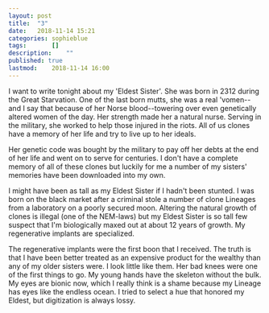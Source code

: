 ```yaml
---
layout: post
title: 	"3"
date:	2018-11-14 15:21
categories:	sophieblue
tags:		[] 
description: 	""
published: true
lastmod:	2018-11-14 16:00
---
```


I want to write tonight about my 'Eldest Sister'. She was born in 2312 during the Great Starvation. One of the last born mutts, she was a real 'vomen--and I say that because of her Norse blood--towering over even genetically altered women of the day. Her strength made her a natural nurse. Serving in the military, she worked to help those injured in the riots. All of us clones have a memory of her life and try to live up to her ideals.

Her genetic code was bought by the military to pay off her debts at the end of her life and went on to serve for centuries. I don't have a complete memory of all of these clones but luckily for me a number of my sisters' memories have been downloaded into my own.

I might have been as tall as my Eldest Sister if I hadn't been stunted. I was born on the black market after a criminal stole a number of clone Lineages from a laboratory on a poorly secured moon. Altering the natural growth of clones is illegal (one of the NEM-laws) but my Eldest Sister is so tall few suspect that I'm biologically maxed out at about 12 years of growth. My regenerative implants are specialized.

The regenerative implants were the first boon that I received. The truth is that I have been better treated as an expensive product for the wealthy than any of my older sisters were. I look little like them. Her bad knees were one of the first things to go. My young hands have the skeleton without the bulk. My eyes are bionic now, which I really think is a shame because my Lineage has eyes like the endless ocean. I tried to select a hue that honored my Eldest, but digitization is always lossy.

